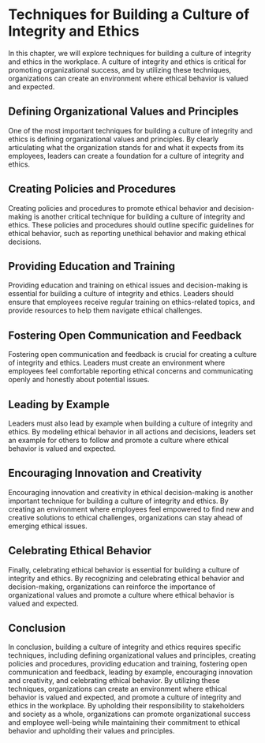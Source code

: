 # Techniques for Building a Culture of Integrity and Ethics

In this chapter, we will explore techniques for building a culture of integrity and ethics in the workplace. A culture of integrity and ethics is critical for promoting organizational success, and by utilizing these techniques, organizations can create an environment where ethical behavior is valued and expected.

Defining Organizational Values and Principles
---------------------------------------------

One of the most important techniques for building a culture of integrity and ethics is defining organizational values and principles. By clearly articulating what the organization stands for and what it expects from its employees, leaders can create a foundation for a culture of integrity and ethics.

Creating Policies and Procedures
--------------------------------

Creating policies and procedures to promote ethical behavior and decision-making is another critical technique for building a culture of integrity and ethics. These policies and procedures should outline specific guidelines for ethical behavior, such as reporting unethical behavior and making ethical decisions.

Providing Education and Training
--------------------------------

Providing education and training on ethical issues and decision-making is essential for building a culture of integrity and ethics. Leaders should ensure that employees receive regular training on ethics-related topics, and provide resources to help them navigate ethical challenges.

Fostering Open Communication and Feedback
-----------------------------------------

Fostering open communication and feedback is crucial for creating a culture of integrity and ethics. Leaders must create an environment where employees feel comfortable reporting ethical concerns and communicating openly and honestly about potential issues.

Leading by Example
------------------

Leaders must also lead by example when building a culture of integrity and ethics. By modeling ethical behavior in all actions and decisions, leaders set an example for others to follow and promote a culture where ethical behavior is valued and expected.

Encouraging Innovation and Creativity
-------------------------------------

Encouraging innovation and creativity in ethical decision-making is another important technique for building a culture of integrity and ethics. By creating an environment where employees feel empowered to find new and creative solutions to ethical challenges, organizations can stay ahead of emerging ethical issues.

Celebrating Ethical Behavior
----------------------------

Finally, celebrating ethical behavior is essential for building a culture of integrity and ethics. By recognizing and celebrating ethical behavior and decision-making, organizations can reinforce the importance of organizational values and promote a culture where ethical behavior is valued and expected.

Conclusion
----------

In conclusion, building a culture of integrity and ethics requires specific techniques, including defining organizational values and principles, creating policies and procedures, providing education and training, fostering open communication and feedback, leading by example, encouraging innovation and creativity, and celebrating ethical behavior. By utilizing these techniques, organizations can create an environment where ethical behavior is valued and expected, and promote a culture of integrity and ethics in the workplace. By upholding their responsibility to stakeholders and society as a whole, organizations can promote organizational success and employee well-being while maintaining their commitment to ethical behavior and upholding their values and principles.
